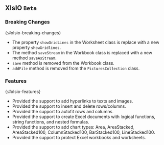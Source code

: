 ## XlsIO `Beta`

### Breaking Changes
{:#xlsio-breaking-changes}

* The property `showGridLines` in the Worksheet class is replace with a new property `showGridlines`.
* The method `saveStream` in the Workbook class is replaced with a new method `saveAsStream`.
* `save` method is removed from the Workbook class.
* `addFile` method is removed from the `PicturesCollection` class.

### Features
{:#xlsio-features}

* Provided the support to add hyperlinks to texts and images.
* Provided the support to insert and delete rows/columns.
* Provided the support to autofit rows and columns.
* Provided the support to create Excel documents with logical functions, string functions, and nested formulas.
* Provided the support to add chart types: Area, AreaStacked, AreaStacked100, ColumnStacked100, BarStacked100, LineStacked100.
* Provided the support to protect Excel workbooks and worksheets.



